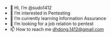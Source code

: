 - 👋 Hi, I’m @sudo1412
- 👀 I’m interested in Pentesting
- 🌱 I’m currently learning Information Assurance 
- 💞️ I’m looking for a job relation to pentest
- 📫 How to reach me dhdong.1412@gmail.com

<!---
sudo1412/sudo1412 is a ✨ special ✨ repository because its `README.md` (this file) appears on your GitHub profile.
You can click the Preview link to take a look at your changes.
--->

